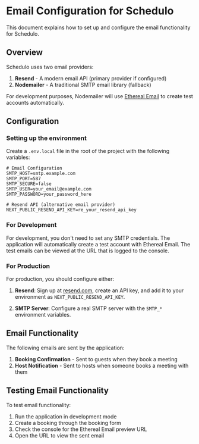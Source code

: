 # Email Configuration for Schedulo

This document explains how to set up and configure the email functionality for Schedulo.

## Overview

Schedulo uses two email providers:

1. **Resend** - A modern email API (primary provider if configured)
2. **Nodemailer** - A traditional SMTP email library (fallback)

For development purposes, Nodemailer will use [Ethereal Email](https://ethereal.email/) to create test accounts automatically.

## Configuration

### Setting up the environment

Create a `.env.local` file in the root of the project with the following variables:

```
# Email Configuration
SMTP_HOST=smtp.example.com
SMTP_PORT=587
SMTP_SECURE=false
SMTP_USER=your_email@example.com
SMTP_PASSWORD=your_password_here

# Resend API (alternative email provider)
NEXT_PUBLIC_RESEND_API_KEY=re_your_resend_api_key
```

### For Development

For development, you don't need to set any SMTP credentials. The application will automatically create a test account with Ethereal Email. The test emails can be viewed at the URL that is logged to the console.

### For Production

For production, you should configure either:

1. **Resend**: Sign up at [resend.com](https://resend.com), create an API key, and add it to your environment as `NEXT_PUBLIC_RESEND_API_KEY`.

2. **SMTP Server**: Configure a real SMTP server with the `SMTP_*` environment variables.

## Email Functionality

The following emails are sent by the application:

1. **Booking Confirmation** - Sent to guests when they book a meeting
2. **Host Notification** - Sent to hosts when someone books a meeting with them

## Testing Email Functionality

To test email functionality:

1. Run the application in development mode
2. Create a booking through the booking form
3. Check the console for the Ethereal Email preview URL
4. Open the URL to view the sent email
